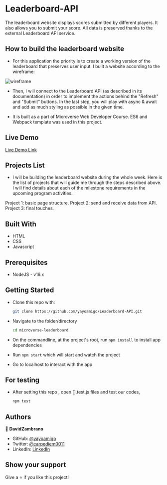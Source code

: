 # Leaderboard-API
The leaderboard website displays scores submitted by different players. It also allows you to submit your score. All data is preserved thanks to the external Leaderboard API service.

## How to build the leaderboard website

* For this application the priority is to create a working version of the leaderboard that preserves user input. I built a website according to the wireframe:

![wireframe](https://github.com/microverseinc/curriculum-javascript/raw/main/leaderboard/images/leaderboard_wireframe.png)

* Then, I will connect to the Leaderboard API (as described in its documentation) in order to implement the actions behind the "Refresh" and "Submit" buttons. In the last step, you will play with async & await and add as much styling as possible in the given time.

* It is built as a part of Microverse Web Developer Course. ES6 and Webpack template was used in this project.


## Live Demo

[Live Demo Link](https:/)

## Projects List

* I will be building the leaderboard website during the whole week. Here is the list of projects that will guide me through the steps described above. I will find details about each of the milestone requirements in the upcoming program activities.

Project 1: basic page structure.
Project 2: send and receive data from API.
Project 3: final touches.

## Built With

* HTML
* CSS
* Javascript

## Prerequisites

* NodeJS - v16.x

## Getting Started

* Clone this repo with:

    ```bash
    git clone https://github.com/yayoamigo/Leaderboard-API.git
    ```

* Navigate to the folder/directory

    ```bash
    cd microverse-leaderboard
    ```

* On the commandline, at the project's root, run ```npm install``` to install app dependencies
  
* Run ```npm start``` which will start and watch the project

* Go to localhost to interact with the app


## For testing

* After setting this repo , open [].test.js files and test our codes,

    ```bash
    npm test
    ```


## Authors

👤 **DavidZambrano**

- GitHub: [@yayoamigo](https://github.com/yayoamigo)
- Twitter: [@carpediem0011](https://twitter.com/carpediem0011)
- LinkedIn: [LinkedIn](https://www.linkedin.com/in/david-zambrano-corral-b87a4198/)

## Show your support

Give a ⭐️ if you like this project!